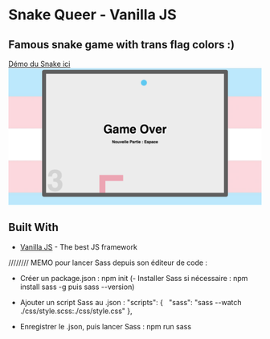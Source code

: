 
# Snake Queer - Vanilla JS
## Famous snake game with trans flag colors :)
[Démo du Snake ici](https://shayreichert.github.io/snake_trans/)
[![Snake Trans Queer](screen_snake.png) ](https://shayreichert.github.io/snake_trans/)

## Built With

* [Vanilla JS](http://vanilla-js.com/) - The best JS framework


















////////
MEMO pour lancer Sass depuis son éditeur de code :

- Créer un package.json : npm init
(- Installer Sass si nécessaire : npm install sass -g puis sass --version)

- Ajouter un script Sass au .json :
"scripts": {
  "sass": "sass --watch ./css/style.scss:./css/style.css"
},

- Enregistrer le .json, puis lancer Sass :
npm run sass
